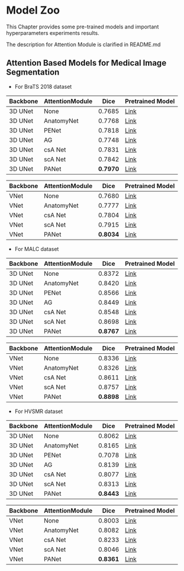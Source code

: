 # Model Zoo
This Chapter provides some pre-trained models and important hyperparameters experiments results.

The description for Attention Module is clarified in README.md

## Attention Based Models for Medical Image Segmentation

- For BraTS 2018 dataset

| Backbone | AttentionModule | Dice | Pretrained Model |
| ------------- | ------------- | ------------- | ------------- |
| 3D UNet | None | 0.7685 | [Link](https://drive.google.com/open?id=1osY3tvucDRS5Vb2-gTLrAmQn99hDcNy5) |
| 3D UNet | AnatomyNet | 0.7768 | [Link](https://drive.google.com/open?id=14ZhWTSFO8Lf-pPraou_GW0JW30AOHwfI) |
| 3D UNet | PENet | 0.7818 | [Link](https://drive.google.com/open?id=1oOAAuPKmV3i3tXkh5ZnVTQTm3QMYeRf9) |
| 3D UNet | AG | 0.7748 | [Link](https://drive.google.com/open?id=1XhS6TSl4EiopE88iKgEB2oeS8TV4E9zB)|
| 3D UNet | csA Net | 0.7831 | [Link](https://drive.google.com/open?id=1Ct4oYipJnN9FxsmfJQUEvom9rQoLjheq) |
| 3D UNet | scA Net | 0.7842 | [Link](https://drive.google.com/open?id=1Ct4oYipJnN9FxsmfJQUEvom9rQoLjheq)|
| 3D UNet | PANet | **0.7970** | [Link](https://drive.google.com/open?id=1-Y5XJboLERag2qhb9TkDnwG-nMklpf_i) |

| Backbone | AttentionModule | Dice | Pretrained Model |
| ------------- | ------------- | ------------- | ------------- |
| VNet | None | 0.7680 | [Link](https://drive.google.com/open?id=1eLrsISBgP6FwDs6vOI1e83SclIwDqRz6) |
| VNet | AnatomyNet | 0.7777 | [Link](https://drive.google.com/open?id=1Q1x33llv2-CrXGDLtn7C9mSujysNZKUy) |
| VNet | csA Net | 0.7804 | [Link](https://drive.google.com/open?id=1FOxJwN-lZB9rEoKWJt1clfsF7ApEbCJF) |
| VNet | scA Net | 0.7915 | [Link](https://drive.google.com/open?id=1cStZuduKd-rSo3yn3HdHnd2bbB2j2l1P)|
| VNet | PANet | **0.8034** | [Link](https://drive.google.com/open?id=1BZS_hbYz_JCHhNqJ5IziAKfsZmrv0QSt) |


- For MALC dataset

| Backbone | AttentionModule | Dice | Pretrained Model |
| ------------- | ------------- | ------------- | ------------- |
| 3D UNet | None | 0.8372 | [Link](https://drive.google.com/open?id=1fxf4i2dmMCMfPC3EZ91x7KlTJF3NvRJW) |
| 3D UNet | AnatomyNet | 0.8420 | [Link](https://drive.google.com/open?id=1XdaXimWYA0pmKO2nT-CBl9A50hfmrtoi) |
| 3D UNet | PENet | 0.8566 | [Link](https://drive.google.com/open?id=1Vonujfmjz8X1FAui9POf0sHXoI9Uhhtd) |
| 3D UNet | AG | 0.8449 | [Link](https://drive.google.com/open?id=1P8MeqfPUaU7aTFIzRnqARoL1_pNlhes_) |
| 3D UNet | csA Net | 0.8548 | [Link](https://drive.google.com/open?id=1MEVgTAEYVQIbOcm21vK1QAA-qg9hJohA) |
| 3D UNet | scA Net | 0.8698 | [Link](https://drive.google.com/open?id=1RvETQFSzkDlxcfkshfYQt9qgtBzsUVup) |
| 3D UNet | PANet | **0.8767** | [Link](https://drive.google.com/open?id=1YqVs20jJuoce_hDHUf-HxfrIC3vuzAcd) |

| Backbone | AttentionModule | Dice | Pretrained Model |
| ------------- | ------------- | ------------- | ------------- |
| VNet | None | 0.8336 | [Link](https://drive.google.com/open?id=1wj665V_j2MbZdtNhbvlU8HBYYsRIGb3j) |
| VNet | AnatomyNet | 0.8326 | [Link](https://drive.google.com/open?id=115YvXW5UDzF5Sl7QUvwgLJGCsdrBSkS9) |
| VNet | csA Net | 0.8611 | [Link](https://drive.google.com/open?id=1uYgBtS-P6kQSkQroJrlFMNBJM6IsxpFp) |
| VNet | scA Net | 0.8757 | [Link](https://drive.google.com/open?id=1w7ogvyShPKlFF4O96OatF2aOL5zY35lD) |
| VNet | PANet | **0.8898** | [Link](https://drive.google.com/open?id=19UTgxiyb317_0IpWExwjx6hJRANwdH2q) |


- For HVSMR dataset

| Backbone | AttentionModule | Dice | Pretrained Model |
| ------------- | ------------- | ------------- | ------------- |
| 3D UNet | None | 0.8062 | [Link](https://drive.google.com/open?id=14OFiMZhzwGmTt50e0CZ08xgpmF8wAQ3U) |
| 3D UNet | AnatomyNet | 0.8165 | [Link](https://drive.google.com/open?id=1rd_i3xHih3assL_OneSU4KK7N3E8MG5e) |
| 3D UNet | PENet | 0.7078 | [Link](https://drive.google.com/open?id=1LWWNSVsNrq4awVocoo-GY5Qfm-KI8SJb) |
| 3D UNet | AG | 0.8139 | [Link](https://drive.google.com/open?id=1BxYZ52cuWllmsHxh_k9UFWW3TFejJbnd) |
| 3D UNet | csA Net | 0.8077 | [Link](https://drive.google.com/open?id=1rqfIOo5Ug27MZVxtUrSYAYewAWImu5Vw) |
| 3D UNet | scA Net | 0.8313 | [Link](https://drive.google.com/open?id=1IVjBHDDWjdlpCGbulK8SAeW2Ik_Kwtur) |
| 3D UNet | PANet | **0.8443** | [Link](https://drive.google.com/open?id=19ebVZX-CRF8JshDDT6qnZDcx6V9UEnuV) |

| Backbone | AttentionModule | Dice | Pretrained Model |
| ------------- | ------------- | ------------- | ------------- |
| VNet | None | 0.8003 | [Link](https://drive.google.com/open?id=1KjH_GlsIiXDHkDr4CH92hy--9kTCqGSw) |
| VNet | AnatomyNet | 0.8082 | [Link](https://drive.google.com/open?id=1jacGriVv2Y4CI3m6CwJ4hTuLa-nyWEku) |
| VNet | csA Net | 0.8233 | [Link](https://drive.google.com/open?id=1zXVVwW8wjBjNKgdubPjjEMQ-0bRsyZ61) |
| VNet | scA Net | 0.8046 | [Link](https://drive.google.com/open?id=1Yp6QDD26nXWAu25CZGfGTdvrvQvcUlit) |
| VNet | PANet | **0.8361** | [Link](https://drive.google.com/open?id=1eG6AM91i40lWswzab2tG6CBoeoYQM_A-) |


